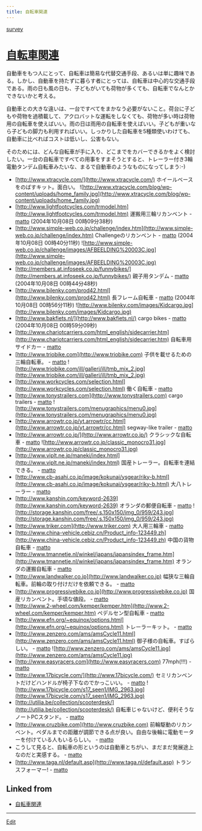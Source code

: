 ```yaml
---
title: 自転車関連
---
```

[survey](/survey)




# [自転車関連](/自転車関連)

自動車をもつ人にとって、自転車は簡易な代替交通手段、あるいは単に趣味である。しかし、自動車を持たずに暮らす者にとっては、自転車は中心的な交通手段である。雨の日も風の日も、子どもがいても荷物が多くても、自転車でなんとかできないかと考える。



自動車との大きな違いは、一台ですべてをまかなう必要がないこと。荷台に子どもや荷物を過積載して、アクロバットな運転をしなくても、荷物が多い時は荷物用の自転車を使えばいい。雨の日は雨用の自転車を使えばいい。子どもが重いなら子どもの脚力も利用すればいい。しっかりした自転車を5種類使いわけても、自動車に比べればコストは低いし、公害もない。



そのためには、どんな自転車が手に入り、どこまでをカバーできるかをよく検討したい。一台の自転車ですべての用事をすまそうとすると、トレーラー付き3輪電動タンデム自転車みたいな、まるで自動車のようなものになってしまう:-)



*  [http://www.xtracycle.com/](http://www.xtracycle.com/) ホイールベースをのばすキット。面白い。 ![http://www.xtracycle.com/blog/wp-content/uploads/home_family.jpg](http://www.xtracycle.com/blog/wp-content/uploads/home_family.jpg)
* [http://www.lightfootcycles.com/trmodel.htm](http://www.lightfootcycles.com/trmodel.htm) 運搬用三輪リカンベント - [matto](/matto) (2004年10月08日 00時09分38秒)
* [http://www.simple-web.co.jp/challenge/index.htm](http://www.simple-web.co.jp/challenge/index.htm) Challengeのリカンベント - [matto](/matto) (2004年10月08日 00時40分11秒) ![http://www.simple-web.co.jp/challenge/images/AFBEELDING%20003C.jpg](http://www.simple-web.co.jp/challenge/images/AFBEELDING%20003C.jpg)
* [http://members.at.infoseek.co.jp/funnybikes/](http://members.at.infoseek.co.jp/funnybikes/) 親子用タンデム - [matto](/matto) (2004年10月08日 00時44分48秒)
* [http://www.bilenky.com/prod42.html](http://www.bilenky.com/prod42.html) 長フレーム自転車 - [matto](/matto) (2004年10月08日 00時56分11秒) ![http://www.bilenky.com/images/Kidcargo.jpg](http://www.bilenky.com/images/Kidcargo.jpg)
* [http://www.bakfiets.nl/](http://www.bakfiets.nl/) cargo bikes - [matto](/matto) (2004年10月08日 00時59分09秒)
* [http://www.chariotcarriers.com/html_english/sidecarrier.htm](http://www.chariotcarriers.com/html_english/sidecarrier.htm) 自転車用サイドカー - [matto](/matto) 
* [http://www.triobike.com](http://www.triobike.com) 子供を載せるための三輪自転車。 - [matto](/matto)  ![http://www.triobike.com/ill/galleri/ill/tmb_mix_2.jpg](http://www.triobike.com/ill/galleri/ill/tmb_mix_2.jpg)
* [http://www.workcycles.com/selection.html](http://www.workcycles.com/selection.html) 働く自転車 - [matto](/matto) 
* [http://www.tonystrailers.com](http://www.tonystrailers.com) cargo trailers - [matto](/matto)  ![http://www.tonystrailers.com/menugraphics/menu0.jpg](http://www.tonystrailers.com/menugraphics/menu0.jpg)
* [http://www.arrowtr.co.jp/yt.arrowtr/cc.html](http://www.arrowtr.co.jp/yt.arrowtr/cc.html) segway-like trailer - [matto](/matto) 
* [http://www.arrowtr.co.jp/](http://www.arrowtr.co.jp/) クラシックな自転車 - [matto](/matto)  ![http://www.arrowtr.co.jp/classic_monocro31.jpg](http://www.arrowtr.co.jp/classic_monocro31.jpg)
* [http://www.viplt.ne.jp/maneki/index.html](http://www.viplt.ne.jp/maneki/index.html) 国産トレーラー。自転車を連結できる。 - [matto](/matto) 
* [http://www.cb-asahi.co.jp/image/kokunai/ysgear/riky-b.html](http://www.cb-asahi.co.jp/image/kokunai/ysgear/riky-b.html) 大八トレーラー - [matto](/matto) 
* [http://www.kanshin.com/keyword-2639](http://www.kanshin.com/keyword-2639) オランダの郵便自転車 - [matto](/matto)  ![http://storage.kanshin.com/free/.s.150x150/img_0/959/243.jpg](http://storage.kanshin.com/free/.s.150x150/img_0/959/243.jpg)
* [http://www.triker.com](http://www.triker.com) 大人用三輪車 - [matto](/matto) 
* [http://www.china-vehicle.cebiz.cn/Product_info-123449.zh](http://www.china-vehicle.cebiz.cn/Product_info-123449.zh) 中国の貨物自転車 - [matto](/matto) 
* [http://www.tmannetje.nl/winkel/japans/japansindex_frame.htm](http://www.tmannetje.nl/winkel/japans/japansindex_frame.htm) オランダの運搬自転車 - [matto](/matto) 
* [http://www.landwalker.co.jp](http://www.landwalker.co.jp) 幅狭な三輪自転車。前輪の取り付けだけを依頼できる。 - [matto](/matto) 
* [http://www.progressivebike.co.jp](http://www.progressivebike.co.jp) 国産リカンベント。手頃な値段。 - [matto](/matto) 
* [http://www.2-wheel.com/kemper/kemper.htm](http://www.2-wheel.com/kemper/kemper.htm) ペデルセン型自転車 - [matto](/matto) 
* [http://www.efn.org/~equinox/options.html](http://www.efn.org/~equinox/options.html) トレーラーキット。 - [matto](/matto) 
* [http://www.zenzero.com/ams/amsCycle11.html](http://www.zenzero.com/ams/amsCycle11.html) 御子様の自転車。すばらしい。 - [matto](/matto)  ![http://www.zenzero.com/ams/amsCycle11.jpg](http://www.zenzero.com/ams/amsCycle11.jpg)
* [http://www.easyracers.com](http://www.easyracers.com) 77mph(!!!) - [matto](/matto) 
* [http://www.17bicycle.com/](http://www.17bicycle.com/) セミリカンベントだけどハンドルが椅子下なのでかっこいい。 - [matto](/matto)  ![http://www.17bicycle.com/s17_seen1/IMG_2963.jpg](http://www.17bicycle.com/s17_seen1/IMG_2963.jpg)
* [http://utilia.be/collection/scooterdesk/](http://utilia.be/collection/scooterdesk/) 自転車じゃないけど、便利そうなノートPCスタンド。 - [matto](/matto) 
* [http://www.cruzbike.com](http://www.cruzbike.com) 前輪駆動のリカンベント。ペダルまでの距離が調節できる点が良い。自由な後輪に電動モーターを付けている人もいるらしい。 - [matto](/matto) 
* こうして見ると、自転車の形というのは自動車とちがい、まだまだ発展途上なのだと実感する。 - [matto](/matto) 
* [http://www.taga.nl/default.asp](http://www.taga.nl/default.asp) トランスフォーマー! - [matto](/matto) 
<!--  -->






## Linked from

* [自転車関連](/自転車関連)


----

[Edit](https://github.com/vitroid/vitroid.github.io/edit/master/MD/自転車関連.md)

